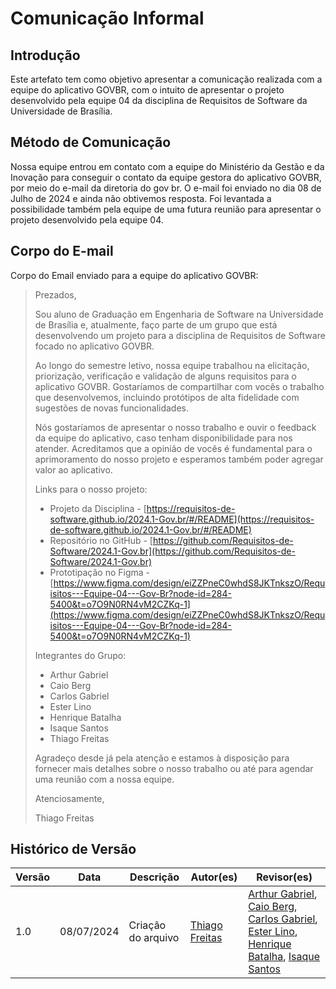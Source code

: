 # Comunicação Informal


## Introdução

Este artefato tem como objetivo apresentar a comunicação realizada com a equipe do aplicativo GOVBR, com o intuito de apresentar o projeto desenvolvido pela equipe 04 da disciplina de Requisitos de Software da Universidade de Brasília.

## Método de Comunicação

Nossa equipe entrou em contato com a equipe do Ministério da Gestão e da Inovação para conseguir o contato da equipe gestora do aplicativo GOVBR, por meio do e-mail da diretoria do gov br. O e-mail foi enviado no dia 08 de Julho de 2024 e ainda não obtivemos resposta. Foi levantada a possibilidade também pela equipe de uma futura reunião para apresentar o projeto desenvolvido pela equipe 04.

## Corpo do E-mail

Corpo do Email enviado para a equipe do aplicativo GOVBR:

> Prezados,
> 
> Sou aluno de Graduação em Engenharia de Software na Universidade de Brasília e, atualmente, faço parte de um grupo que está desenvolvendo um projeto para a disciplina de Requisitos de Software focado no aplicativo GOVBR.
> 
> Ao longo do semestre letivo, nossa equipe trabalhou na elicitação, priorização, verificação e validação de alguns requisitos para o aplicativo GOVBR. Gostaríamos de compartilhar com vocês o trabalho que desenvolvemos, incluindo protótipos de alta fidelidade com sugestões de novas funcionalidades.
> 
> Nós gostaríamos de apresentar o nosso trabalho e ouvir o feedback da equipe do aplicativo, caso tenham disponibilidade para nos atender. Acreditamos que a opinião de vocês é fundamental para o aprimoramento do nosso projeto e esperamos também poder agregar valor ao aplicativo.
> 
> Links para o nosso projeto:
> 
> - Projeto da Disciplina - [https://requisitos-de-software.github.io/2024.1-Gov.br/#/README](https://requisitos-de-software.github.io/2024.1-Gov.br/#/README)
> - Repositório no GitHub - [https://github.com/Requisitos-de-Software/2024.1-Gov.br](https://github.com/Requisitos-de-Software/2024.1-Gov.br)
> - Prototipação no Figma - [https://www.figma.com/design/eiZZPneC0whdS8JKTnkszO/Requisitos---Equipe-04---Gov-Br?node-id=284-5400&t=o7O9N0RN4vM2CZKq-1](https://www.figma.com/design/eiZZPneC0whdS8JKTnkszO/Requisitos---Equipe-04---Gov-Br?node-id=284-5400&t=o7O9N0RN4vM2CZKq-1)
> 
> Integrantes do Grupo:
> - Arthur Gabriel
> - Caio Berg
> - Carlos Gabriel
> - Ester Lino
> - Henrique Batalha
> - Isaque Santos
> - Thiago Freitas
> 
> Agradeço desde já pela atenção e estamos à disposição para fornecer mais detalhes sobre o nosso trabalho ou até para agendar uma reunião com a nossa equipe.
> 
> Atenciosamente,
> 
> Thiago Freitas

## Histórico de Versão

Versão  | Data | Descrição | Autor(es) | Revisor(es)
-------- | ------ | ------ | ---------- | ----------
1.0 | 08/07/2024 | Criação do arquivo  | [Thiago Freitas](https://github.com/thiagorfreitas)| [Arthur Gabriel](https://github.com/ArthurGabrieel), [Caio Berg](https://github.com/Caio-bergbjj), [Carlos Gabriel](https://github.com/TheCarlosRamos), [Ester Lino](https://github.com/esteerlino), [Henrique Batalha](https://github.com/HeBatalha), [Isaque Santos](https://github.com/IsaqueSH) |
